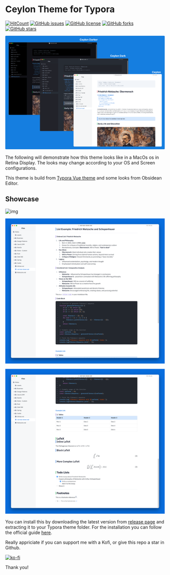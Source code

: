 # Ceylon Theme for Typora

[![HitCount](https://hits.seeyoufarm.com/api/count/incr/badge.svg?url=https%3A%2F%2Fgithub.com%2Ftdarshana%2Ftypora-ceylon-theme&count_bg=%2331B9CD&title_bg=%23555555&icon=&icon_color=%23E7E7E7&title=hits&edge_flat=false)](https://github.com/tdarshana/typora-ceylon-theme) [![GitHub issues](https://img.shields.io/github/issues/tdarshana/typora-ceylon-theme.svg)](https://github.com/tdarshana/typora-ceylon-theme/issues) [![GitHub license](https://img.shields.io/github/license/tdarshana/typora-ceylon-theme.svg)](https://github.com/tdarshana/typora-ceylon-theme?tab=Apache-2.0-1-ov-file) [![GitHub forks](https://img.shields.io/github/forks/tdarshana/typora-ceylon-theme.svg)](https://github.com/tdarshana/typora-ceylon-theme/network) [![GitHub stars](https://img.shields.io/github/stars/tdarshana/typora-ceylon-theme.svg)](https://github.com/tdarshana/typora-ceylon-theme/stargazers)

![banner-image](./img/theme-banner.png)

The following will demonstrate how this theme looks like in a MacOs os in Retina Display. The looks may change according to your OS and Screen configurations.

This theme is build from [Typora Vue theme](https://github.com/blinkfox/typora-vue-theme) and some looks from Obsidean Editor.

## Showcase

![img](./img/SCR-20240713-oluo.png)

![img](./img/SCR-20240713-olvw.png)

![img](./img/SCR-20240713-olxc.png)

You can install this by downloading the latest version from [release page](https://github.com/tdarshana/typora-ceylon-theme/releases) and extracting it to your Typora theme folder. For the installation you can follow the official guide [here](https://theme.typora.io/doc/Install-Theme/).

Really appriciate if you can support me with a Kofi, or give this repo a star in Github.

[![ko-fi](https://ko-fi.com/img/githubbutton_sm.svg)](https://ko-fi.com/G2G2UOIB9)

Thank you!
